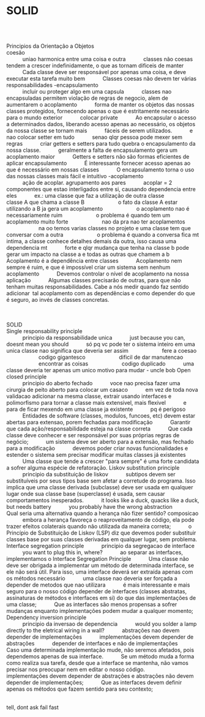 # SOLID

</br></br>

Principios da Orientação a Objetos
</br>
coesão
</br>
      uniao harmonica entre uma coisa e outra
      classes não coesas tendem a crescer indefinidamente, o que as tornam dificeis de manter
      Cada classe deve ser responsável por apenas uma coisa, e deve executar esta tarefa muito bem
      Classes coesas não devem ter várias responsabilidades
-encapsulamento
</br>
      incluir ou proteger algo em uma capsula
      classes nao encapsuladas permitem violação de regras de negocio, alem de aumentarem o acoplamento
      forma de manter os objetos das nossas classes protegidos, fornecendo apenas o que é estritamente necessário para o mundo exterior
      colocar private
      Ao encapsular o acesso a determinados dados, liberando acesso apenas ao necessário, os objetos da nossa classe se tornam mais       fáceis de serem utilizados.
      e nao colocar setter em tudo
      senao qlqr pessoa pode mexer sem regras
      criar getters e setters para tudo quebra o encapsulamento da nossa classe.
      geralmente a falta de encapsulamento gera um acoplamento maior
      Getters e setters não são formas eficientes de aplicar encapsulamento
      É interessante fornecer acesso apenas ao que é necessário em nossas classes
      O encapsulamento torna o uso das nossas classes mais fácil e intuitivo
-acoplamento
</br>
      ação de acoplar. agrupamento aos pares
      acoplar = 2 componentes que estao interligados entre si, causando dependencia entre eles
      ex.: uma classe que faz a utilização de outra classe
            classe A que chama a classe B
            o fato da classe A estar utilizando a B ja gera um acoplamento
            o acoplamento nao é necessariamente ruim
            o problema é quando tem um acoplamento muito forte
            nao da pra nao ter acoplamentos
            na oo temos varias classes no projeto e uma classe tem que conversar com a outra
            o problema é quando a conversa fica mt intima, a classe conhece detalhes demais da outra, isso causa uma dependencia mt       forte e qlqr mudança que tenha na        classe b pode gerar um impacto na classe a e todas as outras que chamem a b
      Acoplamento é a dependência entre classes
      Acoplamento nem sempre é ruim, e que é impossível criar um sistema sem nenhum acoplamento
      Devemos controlar o nível de acoplamento na nossa aplicação
      Algumas classes precisarão de outras, para que não tenham muitas responsabilidades. Cabe a nós medir quando faz sentido adicionar tal acoplamento com as dependências        e como depender do que é seguro, ao invés de classes concretas.


</br>
</br>

</h2>SOLID</h2>
</br>
Single responsability principle
</br>
      principio da responsabilidade unica
      just because you can, doesnt mean you should
      só pq vc pode ter o sistema inteiro em uma unica classe nao significa que deveria ser assim
            fere a coesao
            codigo gigantesco
            dificil de dar manutencao
            encontrar as coisas
            codigo duplicado
      uma classe deveria ter apenas um unico motivo para mudar - uncle bob
Open closed principle
</br>
      principio do aberto fechado
      voce nao precisa fazer uma cirurgia de peito aberto para colocar um casaco
      em vez de toda nova validacao adicionar na mesma classe, extrair usando interfaces e polimorfismo para tornar a classe mais extensivel, mais flexivel
      e para de ficar mexendo em uma classe ja existente
      pq é perigoso
      Entidades de software (classes, modulos, funcoes, etc) devem estar abertas para extensao, porem fechadas para modificação
      Garantir que cada ação/responsabilidade esteja na classe correta
      Que cada classe deve conhecer e ser responsável por suas próprias regras de negócio;
      um sistema deve ser aberto para a extensão, mas fechado para a modificação
      devemos poder criar novas funcionalidades e estender o sistema sem precisar modificar muitas classes já existentes
      Uma classe que tende a crescer "para sempre" é uma forte candidata a sofrer alguma espécie de refatoração.
Liskov substitution principle
</br>
      principio da substituição de liskov
      subtipos devem ser substituíveis por seus tipos base sem afetar a corretude do programa. Isso implica que uma classe derivada (subclasse) deve ser usada em qualquer lugar onde sua classe base (superclasse) é usada, sem causar comportamentos inesperados.
      it looks like a duck, quacks like a duck, but needs battery
      you probably have the wrong abstraction
      Qual seria uma alternativa quando a herança não fizer sentido? composicao
      embora a herança favoreça o reaproveitamento de código, ela pode trazer efeitos colaterais quando não utilizada da maneira correta;
      o Princípio de Substituição de Liskov (LSP) diz que devemos poder substituir classes base por suas classes derivadas em qualquer lugar, sem problema.
Interface segregation principle
      principio da segregacao de interface
      you want to plug this in, where?
      ao separar as interfaces, implementamos o Interface Segregation Principle
      Uma classe não deve ser obrigada a implementar um método de determinada interface, se ele não será útil. Para isso, uma interface deverá ser extraída apenas com os métodos necessário
      uma classe nao deveria ser forçada a depender de metodos que nao utilizara
      é mais interessante e mais seguro para o nosso código depender de interfaces (classes abstratas, assinaturas de métodos e interfaces em si) do que das implementações de uma classe;
      Que as interfaces são menos propensas a sofrer mudanças enquanto implementações podem mudar a qualquer momento;
Dependency inversion principle
</br>
      principio da inversao de dependencia
      would you solder a lamp directly to the eletrical wiring in a wall?
      abstrações nao devem depender de implementações
      implementações devem depender de abstrações
      depender de interfaces e não de implementações
      Caso uma determinada implementação mude, não seremos afetados, pois dependemos apenas de sua interface.
      Se um método muda a forma como realiza sua tarefa, desde que a interface se mantenha, não vamos precisar nos preocupar nem em editar o nosso código.
      implementações devem depender de abstrações e abstrações não devem depender de implementações;
      Que as interfaces devem definir apenas os métodos que fazem sentido para seu contexto;

</br>
</br>

tell, dont ask
fail fast
